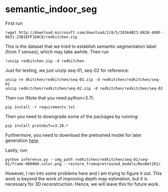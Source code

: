 # semantic_indoor_seg

First run 
```
!wget http://download.microsoft.com/download/2/8/5/28564B23-0828-408F-8631-23B1EFF1DAC8/redkitchen.zip
```
This is the dataset that we tried to establish semantic segmentation label (from 7 senses), which may take awhile. Then run

```
!unzip redkitchen.zip -d redkitchen
```
Just for testing, we just unzip seq-01, seq-02 for reference: 
```
unzip re dkitchen/redkitchen/seq-01.zip -d redkitchen/redkitchen/seq-01
unzip redkitchen/redkitchen/seq-02.zip -d redkitchen/redkitchen/seq-02
```
Then run (Note that you need python=3.7):
```
pip install -r requirements.txt
```

Then you need to downgrade some of the packages by running:
```
pip install protobuf==3.20.*
```

Furthermore, you need to download the pretrained model for later generation [here](https://drive.google.com/file/d/1o7QrlNxH6BX6uYatlR06-A_cutWD9sNg/view).

Lastly, run:

```
python inference.py --img_path redkitchen/redkitchen/seq-01/seq-01/frame-000000.color.png --restore_from=pretrained_models/ResNet101/
```

However, I ran into some problems here and I am trying to figure it out. This work is beyond the work of improving depth map estimation, but it is necessary for 3D reconstruction. Hence, we will leave this for future work.
